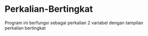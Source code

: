 # Perkalian-Bertingkat
Program ini berfungsi sebagai perkalian 2 variabel dengan tampilan perkalian bertingkat
